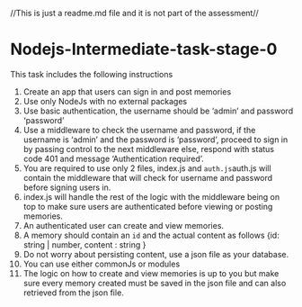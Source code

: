 ﻿//This is just a readme.md file and it is not part of the assessment//
# Nodejs-Intermediate-task-stage-0
This task includes the following instructions 
1. Create an app that users can sign in and post memories
2. Use only NodeJs with no external packages
3. Use basic authentication, the username should be ‘admin’ and password ‘password’
4. Use a middleware to check the username and password, if the username is ‘admin’ and the password is ‘password’, proceed to sign in by passing control to the next middleware else, respond with status code 401 and message ‘Authentication required’.
5. You are required to use only 2 files, index.js and `auth.js`auth.js will contain the middleware that will check for username and password before signing users in.
6. index.js will handle the rest of the logic with the middleware being on top to make sure users are authenticated before viewing or posting memories.
7. An authenticated user can create and view memories.
8. A memory should contain an `id` and the actual content as follows {id: string | number, content : string }
9. Do not worry about persisting content, use a json file as your database.
10. You can use either commonJs or modules
11. The logic on how to create and view memories is up to you but make sure every memory created must be saved in the json file and can also retrieved from the json file.
